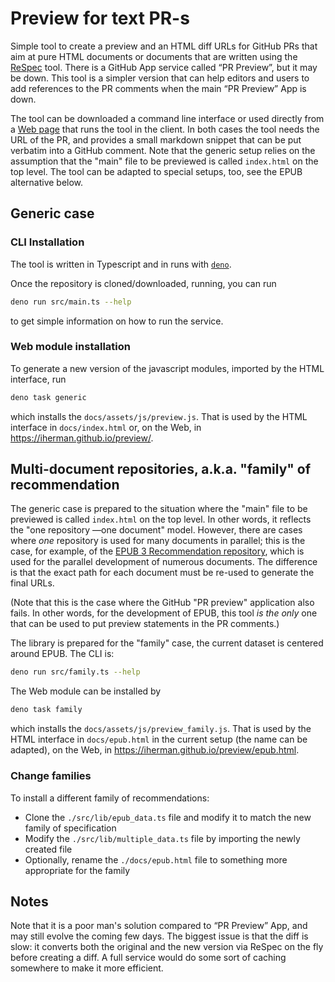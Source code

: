 # Preview for text PR-s

Simple tool to create a preview and an HTML diff URLs for GitHub PRs that aim at pure HTML documents or documents that
are written using the [ReSpec](https://github.com/w3c/respec/wiki) tool. There is a GitHub App service called “PR Preview”, but it may be down. This
tool is a simpler version that can help editors and users to add references to the PR comments when the main
“PR Preview” App is down.

The tool can be downloaded a command line interface or used directly from a [Web page](https://iherman.github.io/preview/) that runs the tool in
the client. In both cases the tool needs the URL of the PR, and provides a small markdown snippet that can be put
verbatim into a GitHub comment. Note that the generic setup relies on the assumption that the "main" file to be
previewed is called `index.html` on the top level. The tool can be adapted to special setups, too, see the EPUB
alternative below.

## Generic case

### CLI Installation

The tool is written in Typescript and in runs with [`deno`](https://deno.land).

Once the repository is cloned/downloaded, running, you can run

```sh
deno run src/main.ts --help
```

to get simple information on how to run the service.

### Web module installation

To generate a new version of the javascript modules, imported by the HTML interface, run

```sh
deno task generic
```

which installs the `docs/assets/js/preview.js`. That is used by the HTML interface in `docs/index.html` or,
on the Web, in https://iherman.github.io/preview/. 

## Multi-document repositories, a.k.a. "family" of recommendation

The generic case is prepared to the situation where the "main" file to be
previewed is called `index.html` on the top level. In other words, it reflects the "one repository —one document" 
model. However, there are cases where _one_ repository is used for many documents in parallel; this is the case,
for example, of the [EPUB 3 Recommendation repository](https://github.com/w3c/epub-specs/), which is used for the parallel
development of numerous documents. The difference is that the exact path for each document must be re-used to 
generate the final URLs. 

(Note that this is the case where the GitHub "PR preview" application also fails. In other words, for the development of
EPUB, this tool _is the only_ one that can be used to put preview statements in the PR comments.)

The library is prepared for the "family" case, the current dataset is centered around EPUB. The CLI is:

```sh
deno run src/family.ts --help
```

The Web module can be installed by

```sh
deno task family
```

which installs the `docs/assets/js/preview_family.js`. That is used by the HTML interface in `docs/epub.html`
in the current setup (the name can be adapted), on the Web, in https://iherman.github.io/preview/epub.html.

### Change families

To install a different family of recommendations:

- Clone the `./src/lib/epub_data.ts` file and modify it to match the new family of specification
- Modify the `./src/lib/multiple_data.ts` file by importing the newly created file
- Optionally, rename the `./docs/epub.html` file to something more appropriate for the family

## Notes

Note that it is a poor man's solution compared to “PR Preview” App, and may still evolve the coming few days. 
The biggest issue is that the diff is slow: it converts both the original and the new version via ReSpec on the fly 
before creating a diff. A full service would do some sort of caching somewhere to make it more efficient.



